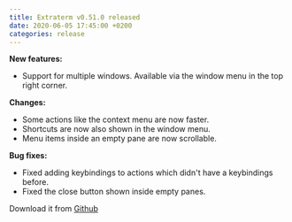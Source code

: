 ```yaml
---
title: Extraterm v0.51.0 released
date: 2020-06-05 17:45:00 +0200
categories: release
---
```


**New features:**

* Support for multiple windows. Available via the window menu in the top right corner.

**Changes:**

* Some actions like the context menu are now faster.
* Shortcuts are now also shown in the window menu.
* Menu items inside an empty pane are now scrollable.

**Bug fixes:**

* Fixed adding keybindings to actions which didn't have a keybindings before.
* Fixed the close button shown inside empty panes.

Download it from [Github](https://github.com/sedwards2009/extraterm/releases/tag/v0.51.0)
